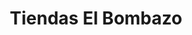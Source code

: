 ---
title: "Tiendas El Bombazo"
url: /san-pedro-sula/tiendas-el-bombazo-1-avenida-sur/
shop: general
---